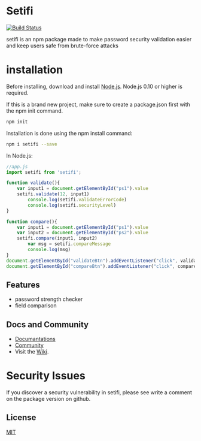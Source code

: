 # Setifi

[![Build Status](https://camo.githubusercontent.com/ae5c26794bd2361513919f6e0c2bf368b5ac0ca1af9b2614d02358ccfa6f0e55/68747470733a2f2f696d672e736869656c64732e696f2f6e706d2f762f657870726573732e737667)](https://www.npmjs.com/package/setifi)

setifi is an npm package made to make password security validation easier and keep users safe from brute-force attacks

# installation

Before installing, download and install [Node.js](https://nodejs.org/). Node.js 0.10 or higher is required.

If this is a brand new project, make sure to create a package.json first with the npm init command.
```bash
npm init
```

Installation is done using the npm install command:

```bash
npm i setifi --save
```

In Node.js:

```js
//app.js
import setifi from 'setifi';

function validate(){
    var input1 = document.getElementById("ps1").value
    setifi.validate(12, input1)
        console.log(setifi.validateErrorCode)
        console.log(setifi.securityLevel)
}

function compare(){
    var input1 = document.getElementById("ps1").value
    var input2 = document.getElementById("ps2").value
    setifi.compare(input1, input2)
        var msg = setifi.compareMessage
        console.log(msg)
}
document.getElementById("validateBtn").addEventListener("click", validate);
document.getElementById("compareBtn").addEventListener("click", compare);
```

## Features

* password strength checker
* field comparison

## Docs and Community
* [Documantations](https://setifyjs.web.app/docs)
* [Community](https://setifyjs.web.app/community)
* Visit the [Wiki](https://github.com/pascall-de-creator/setifi/wiki).

# Security Issues
If you discover a security vulnerability in setifi, please see write a comment on the package version on github.

## License
[MIT](https://choosealicense.com/licenses/mit/)